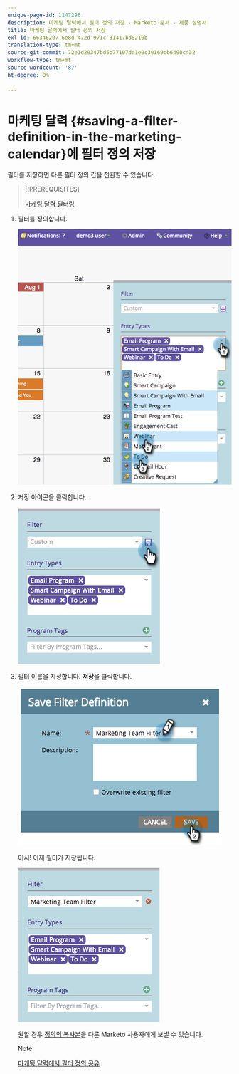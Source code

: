 ```yaml
---
unique-page-id: 1147296
description: 마케팅 달력에서 필터 정의 저장 - Marketo 문서 - 제품 설명서
title: 마케팅 달력에서 필터 정의 저장
exl-id: 66346207-6e8d-472d-971c-31417bd5210b
translation-type: tm+mt
source-git-commit: 72e1d29347bd5b77107da1e9c30169cb6490c432
workflow-type: tm+mt
source-wordcount: '87'
ht-degree: 0%

---
```


# 마케팅 달력 {#saving-a-filter-definition-in-the-marketing-calendar}에 필터 정의 저장

필터를 저장하면 다른 필터 정의 간을 전환할 수 있습니다.

>[!PREREQUISITES]
>
>[마케팅 달력 필터링](/help/marketo/product-docs/core-marketo-concepts/marketing-calendar/working-with-the-calendar/filtering-the-marketing-calendar.md)

1. 필터를 정의합니다.

   ![](assets/image2014-9-24-10-3a50-3a49.png)

1. 저장 아이콘을 클릭합니다.

   ![](assets/image2014-9-24-10-3a50-3a57.png)

1. 필터 이름을 지정합니다. **저장**&#x200B;을 클릭합니다.

   ![](assets/image2014-9-24-10-3a51-3a3.png)

   어서! 이제 필터가 저장됩니다.

   ![](assets/image2014-9-24-10-3a51-3a12.png)

   원할 경우 [정의의 복사본](/help/marketo/product-docs/core-marketo-concepts/marketing-calendar/working-with-the-calendar/sharing-a-filter-definition-in-the-marketing-calendar.md)을 다른 Marketo 사용자에게 보낼 수 있습니다.

   >[!NOTE]
   >
   >[마케팅 달력에서 필터 정의 공유](/help/marketo/product-docs/core-marketo-concepts/marketing-calendar/working-with-the-calendar/sharing-a-filter-definition-in-the-marketing-calendar.md)
